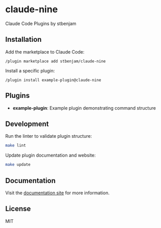# claude-nine

Claude Code Plugins by stbenjam

## Installation

Add the marketplace to Claude Code:

```
/plugin marketplace add stbenjam/claude-nine
```

Install a specific plugin:

```
/plugin install example-plugin@claude-nine
```

## Plugins

- **example-plugin**: Example plugin demonstrating command structure

## Development

Run the linter to validate plugin structure:

```bash
make lint
```

Update plugin documentation and website:

```bash
make update
```

## Documentation

Visit the [documentation site](https://stbenjam.github.io/claude-nine) for more information.

## License

MIT
